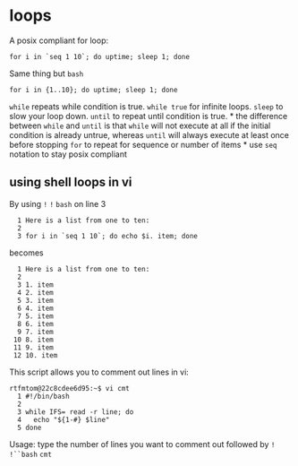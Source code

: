 # loops

A posix compliant for loop:
```
for i in `seq 1 10`; do uptime; sleep 1; done
```
Same thing but `bash`
```
for i in {1..10}; do uptime; sleep 1; done
```

`while` repeats while condition is true. 
`while true` for infinite loops.
`sleep` to slow your loop down.
`until` to repeat until condition is true.
	* the difference between `while` and `until` is that `while` will not execute at all if the initial condition is already untrue, whereas `until` will always execute at least once before stopping 
`for` to repeat for sequence or number of items
	* use `seq` notation to stay posix compliant

## using shell loops in vi
By using `!` `!` `bash` on line 3
```
  1 Here is a list from one to ten:
  2 
  3 for i in `seq 1 10`; do echo $i. item; done
```
becomes 
```
  1 Here is a list from one to ten:
  2 
  3 1. item
  4 2. item
  5 3. item
  6 4. item
  7 5. item
  8 6. item
  9 7. item
 10 8. item
 11 9. item
 12 10. item
```

This script allows you to comment out lines in vi:
```
rtfmtom@22c8cdee6d95:~$ vi cmt 
  1 #!/bin/bash
  2 
  3 while IFS= read -r line; do
  4   echo "${1-#} $line"
  5 done
``` 
Usage: type the number of lines you want to comment out followed by `!` `!``bash` `cmt`


